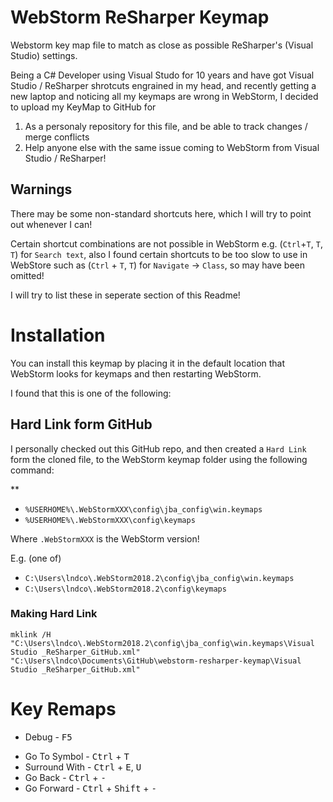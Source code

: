 # WebStorm ReSharper Keymap

Webstorm key map file to match as close as possible ReSharper's (Visual Studio) settings.

Being a C# Developer using Visual Studo for 10 years and have got Visual Studio / ReSharper shrotcuts engrained in my head, and recently getting a new laptop and noticing all my keymaps are wrong in WebStorm, I decided to upload my KeyMap to GitHub for

 1. As a personaly repository for this file, and be able to track changes / merge conflicts
 2. Help anyone else with the same issue coming to WebStorm from Visual Studio / ReSharper!

 ## Warnings

There may be some non-standard shortcuts here, which I will try to point out whenever I can!

Certain shortcut combinations are not possible in WebStorm e.g. (`Ctrl`+`T`, `T`, `T`) for `Search text`, also I found certain shortcuts to be too slow to use in WebStore such as (`Ctrl` + `T`, `T`) for `Navigate` -> `Class`, so may have been omitted!

I will try to list these in seperate section of this Readme!

# Installation

You can install this keymap by placing it in the default location that WebStorm looks for keymaps and then restarting WebStorm.

I found that this is one of the following:


## Hard Link form GitHub

I personally checked out this GitHub repo, and then created a `Hard Link` form the cloned file, to the WebStorm keymap folder using the following command:

**

 - `%USERHOME%\.WebStormXXX\config\jba_config\win.keymaps`
  - `%USERHOME%\.WebStormXXX\config\keymaps`

Where `.WebStormXXX` is the WebStorm version!

E.g. (one of)

 - `C:\Users\lndco\.WebStorm2018.2\config\jba_config\win.keymaps`
  - `C:\Users\lndco\.WebStorm2018.2\config\keymaps`

### Making Hard Link

```
mklink /H "C:\Users\lndco\.WebStorm2018.2\config\jba_config\win.keymaps\Visual Studio _ReSharper_GitHub.xml" "C:\Users\lndco\Documents\GitHub\webstorm-resharper-keymap\Visual Studio _ReSharper_GitHub.xml"
```

# Key Remaps

<div>
  <ul>
    <li>Debug - <kbd>F5</kbd></li>
  </ul>
</div>


 - Go To Symbol - <kbd>Ctrl</kbd> + <kbd>T</kbd>
 - Surround With - <kbd>Ctrl</kbd> + <kbd>E</kbd>, <kbd>U</kbd>
 - Go Back - <kbd>Ctrl</kbd> + <kbd>-</kbd>
 - Go Forward - <kbd>Ctrl</kbd> + <kbd>Shift</kbd> + <kbd>-</kbd>
